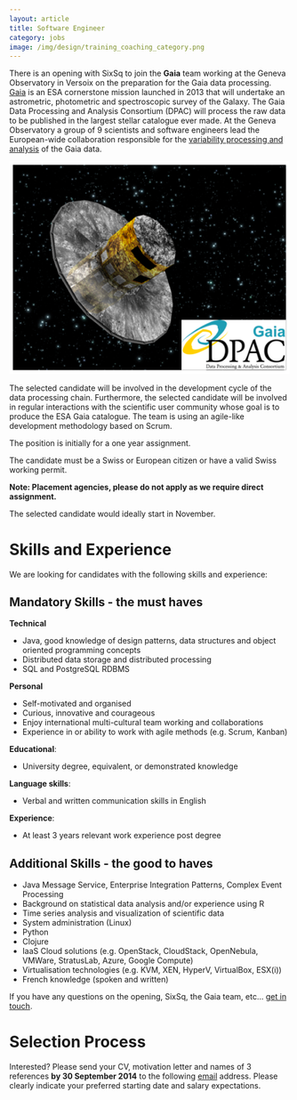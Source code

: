 ```yaml
---
layout: article
title: Software Engineer 
category: jobs
image: /img/design/training_coaching_category.png
---
```


There is an opening with SixSq to join the **Gaia** team working at the Geneva Observatory in Versoix on the preparation for the Gaia data processing. [Gaia](http://sci.esa.int/gaia/) is an ESA cornerstone mission launched in 2013 that will undertake an astrometric, photometric and spectroscopic survey of the Galaxy. The Gaia Data Processing and Analysis Consortium (DPAC) will process the raw data to be published in the largest stellar catalogue ever made. At the Geneva Observatory a group of 9 scientists and software engineers lead the European-wide collaboration responsible for the [variability processing and analysis](http://www.isdc.unige.ch/Gaia) of the Gaia data. 

![Gaia DPAC](/img/content/gaia_dpac.png "Gaia DPAC")

The selected candidate will be involved in the development cycle of the data processing chain. Furthermore, the selected candidate will be involved in regular interactions with the scientific user community whose goal is to produce the ESA Gaia catalogue. The team is using an agile-like development methodology based on
Scrum. 

The position is initially for a one year assignment. 

The candidate must be a Swiss or European citizen or have a valid Swiss working permit. 

**Note: Placement agencies, please do not apply as we require direct assignment.**

The selected candidate would ideally start in November.

Skills and Experience
=====================

We are looking for candidates with the following skills and experience:  

Mandatory Skills - the must haves
---------

**Technical**

- Java, good knowledge of design patterns, data structures and object oriented programming concepts
- Distributed data storage and distributed processing
- SQL and PostgreSQL RDBMS

**Personal**

- Self-motivated and organised
- Curious, innovative and courageous
- Enjoy international multi-cultural team working and collaborations
- Experience in or ability to work with agile methods (e.g. Scrum, Kanban) 

**Educational**: 

- University degree, equivalent, or demonstrated knowledge

**Language skills**: 

- Verbal and written communication skills in English

**Experience**: 

- At least 3 years relevant work experience post degree


Additional Skills -  the good to haves
---------
- Java Message Service, Enterprise Integration Patterns, Complex Event Processing
- Background on statistical data analysis and/or experience using R
- Time series analysis and visualization of scientific data
- System administration (Linux)
- Python
- Clojure
- IaaS Cloud solutions (e.g. OpenStack, CloudStack, OpenNebula, VMWare, StratusLab, Azure, Google Compute)
- Virtualisation technologies (e.g. KVM, XEN, HyperV, VirtualBox, ESX(i))
- French knowledge (spoken and written)

If you have any questions on the opening, SixSq, the  Gaia team, etc... [get in touch](mailto:jobs@sixsq.com?subject=job%20application).

Selection Process
===================

Interested? Please send your CV, motivation letter and names of 3 references **by 30 September 2014** to the following [email](mailto:jobs@sixsq.com?subject=job%20application) address. Please clearly indicate your preferred starting date and salary expectations.
